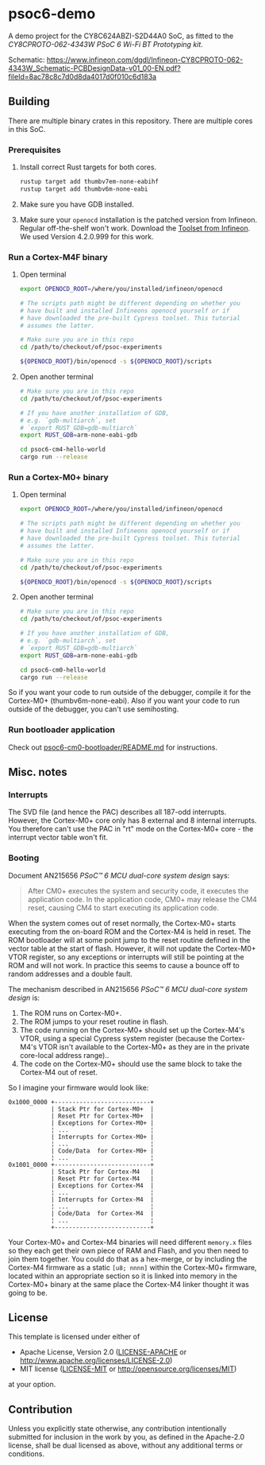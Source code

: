 # psoc6-demo

A demo project for the CY8C624ABZI-S2D44A0 SoC, as fitted to the
*CY8CPROTO-062-4343W PSoC 6 Wi-Fi BT Prototyping kit*.

Schematic: <https://www.infineon.com/dgdl/Infineon-CY8CPROTO-062-4343W_Schematic-PCBDesignData-v01_00-EN.pdf?fileId=8ac78c8c7d0d8da4017d0f010c6d183a>

## Building

There are multiple binary crates in this repository.
There are multiple cores in this SoC.

### Prerequisites

1. Install correct Rust targets for both cores.

    ```sh
    rustup target add thumbv7em-none-eabihf
    rustup target add thumbv6m-none-eabi
    ```

2. Make sure you have GDB installed.
3. Make sure your `openocd` installation is the patched version from Infineon.
    Regular off-the-shelf won't work. Download the
    [Toolset from Infineon](https://softwaretools.infineon.com/tools/com.ifx.tb.tool.cypressprogrammer).
    We used Version 4.2.0.999 for this work.

### Run a Cortex-M4F binary

1. Open terminal

    ```sh
    export OPENOCD_ROOT=/where/you/installed/infineon/openocd

    # The scripts path might be different depending on whether you
    # have built and installed Infineons openocd yourself or if
    # have downloaded the pre-built Cypress toolset. This tutorial
    # assumes the latter.

    # Make sure you are in this repo
    cd /path/to/checkout/of/psoc-experiments

    ${OPENOCD_ROOT}/bin/openocd -s ${OPENOCD_ROOT}/scripts
    ```

2. Open another terminal

    ```sh
    # Make sure you are in this repo
    cd /path/to/checkout/of/psoc-experiments

    # If you have another installation of GDB,
    # e.g. `gdb-multiarch`, set
    # `export RUST_GDB=gdb-multiarch`
    export RUST_GDB=arm-none-eabi-gdb

    cd psoc6-cm4-hello-world
    cargo run --release
    ```

### Run a Cortex-M0+ binary

1. Open terminal

    ```sh
    export OPENOCD_ROOT=/where/you/installed/infineon/openocd

    # The scripts path might be different depending on whether you
    # have built and installed Infineons openocd yourself or if
    # have downloaded the pre-built Cypress toolset. This tutorial
    # assumes the latter.

    # Make sure you are in this repo
    cd /path/to/checkout/of/psoc-experiments

    ${OPENOCD_ROOT}/bin/openocd -s ${OPENOCD_ROOT}/scripts
    ```

2. Open another terminal
  
    ```sh
    # Make sure you are in this repo
    cd /path/to/checkout/of/psoc-experiments

    # If you have another installation of GDB,
    # e.g. `gdb-multiarch`, set
    # `export RUST_GDB=gdb-multiarch`
    export RUST_GDB=arm-none-eabi-gdb

    cd psoc6-cm0-hello-world
    cargo run --release
    ```

So if you want your code to run outside of the debugger, compile it for the
Cortex-M0+ (thumbv6m-none-eabi). Also if you want your code to run outside of
the debugger, you can't use semihosting.

### Run bootloader application

Check out [psoc6-cm0-bootloader/README.md](./psoc6-cm0-bootloader/README.md)
for instructions.

## Misc. notes

### Interrupts

The SVD file (and hence the PAC) describes all 187-odd interrupts. However, the
Cortex-M0+ core only has 8 external and 8 internal interrupts. You therefore
can't use the PAC in "rt" mode on the Cortex-M0+ core - the interrupt vector
table won't fit.

### Booting

Document AN215656 *PSoC™ 6 MCU dual-core system design* says:

> After CM0+ executes the system and security code, it executes the application
> code. In the application code, CM0+ may release the CM4 reset, causing CM4 to
> start executing its application code.

When the system comes out of reset normally, the Cortex-M0+ starts executing
from the on-board ROM and the Cortex-M4 is held in reset. The ROM bootloader
will at some point jump to the reset routine defined in the vector table at the
start of flash. However, it will not update the Cortex-M0+ VTOR register, so any
exceptions or interrupts will still be pointing at the ROM and will not work. In
practice this seems to cause a bounce off to random addresses and a double
fault.

The mechanism described in AN215656 *PSoC™ 6 MCU dual-core system design* is:

1. The ROM runs on Cortex-M0+.
2. The ROM jumps to your reset routine in flash.
3. The code running on the Cortex-M0+ should set up the Cortex-M4's VTOR, using
   a special Cypress system register (because the Cortex-M4's VTOR isn't
   available to the Cortex-M0+ as they are in the private core-local address
   range)..
4. The code on the Cortex-M0+ should use the same block to take the Cortex-M4 out of reset.

So I imagine your firmware would look like:

```text
0x1000_0000 +---------------------------+
            | Stack Ptr for Cortex-M0+  |
            | Reset Ptr for Cortex-M0+  |
            | Exceptions for Cortex-M0+ |
            ¦ ...                       ¦
            | Interrupts for Cortex-M0+ |
            ¦ ...                       ¦
            | Code/Data  for Cortex-M0+ |
            ¦ ...                       ¦
0x1001_0000 +---------------------------+
            | Stack Ptr for Cortex-M4   |
            | Reset Ptr for Cortex-M4   |
            | Exceptions for Cortex-M4  |
            ¦ ...                       ¦
            | Interrupts for Cortex-M4  |
            ¦ ...                       ¦
            | Code/Data  for Cortex-M4  |
            ¦ ...                       ¦
            +---------------------------+
```

Your Cortex-M0+ and Cortex-M4 binaries will need different `memory.x` files so
they each get their own piece of RAM and Flash, and you then need to join them
together. You could do that as a hex-merge, or by including the Cortex-M4
firmware as a static `[u8; nnnn]` within the Cortex-M0+ firmware, located within
an appropriate section so it is linked into memory in the Cortex-M0+ binary at
the same place the Cortex-M4 linker thought it was going to be.

## License

This template is licensed under either of

- Apache License, Version 2.0 ([LICENSE-APACHE](LICENSE-APACHE) or
  <http://www.apache.org/licenses/LICENSE-2.0>)
- MIT license ([LICENSE-MIT](LICENSE-MIT) or http://opensource.org/licenses/MIT)

at your option.

## Contribution

Unless you explicitly state otherwise, any contribution intentionally submitted
for inclusion in the work by you, as defined in the Apache-2.0 license, shall be
dual licensed as above, without any additional terms or conditions.

